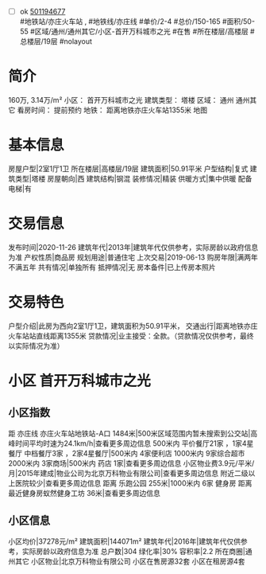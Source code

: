 - [ ] ok [501194677](https://bj.5i5j.com/ershoufang/501194677.html)  
 #地铁站/亦庄火车站 ,  #地铁线/亦庄线
#单价/2-4 #总价/150-165 #面积/50-55   #区域/通州/通州其它/小区-首开万科城市之光 #在售 #所在楼层/高楼层 #总楼层/19层 #nolayout 
# 简介 
 160万,  3.14万/m² 
小区： 首开万科城市之光
建筑类型： 塔楼
区域： 通州 通州其它
看房时间： 提前预约
地铁： 距离地铁亦庄火车站1355米 地图
# 基本信息 
 房屋户型|2室1厅1卫
所在楼层|高楼层/19层
建筑面积|50.91平米
户型结构|复式
建筑类型|塔楼
房屋朝向|西
建筑结构|钢混
装修情况|精装
供暖方式|集中供暖
配备电梯|有
# 交易信息 
 发布时间|2020-11-26
建筑年代|2013年|建筑年代仅供参考，实际房龄以政府信息为准
产权性质|商品房
规划用途|普通住宅
上次交易|2019-06-13
购房年限|满两年不满五年
共有情况|单独所有
抵押情况|无
房本备件|已上传房本照片
# 交易特色 
 户型介绍|此房为西向2室1厅1卫，建筑面积为50.91平米，
交通出行|距离地铁亦庄火车站站直线距离1355米
贷款情况|业主接受：全款。（贷款情况仅供参考，最终以实际情况为准）
# 小区 首开万科城市之光
## 小区指数 
 距 亦庄线 亦庄火车站地铁站-A口 1484米|500米区域范围内暂未搜索到公交站|高峰时间平均时速为24.1km/h|查看更多周边信息
500米内 平价餐厅21家 ，1家4星餐厅
中档餐厅3家 ，2家4星餐厅|500米内 4家便利店
1000米内 9家综合超市
2000米内 3家商场|500米内 药店 1家|查看更多周边信息
小区物业费3.9元/平米/月|2015年建成|物业公司为北京万科物业有限公司|查看更多周边信息
附近二级以上医院较少|查看更多周边信息
距离 乐跑公园 255米|1000米内 6家 健身房
距离最近健身房蚁然健身工坊 36米|查看更多周边信息
## 小区信息 
 小区均价|37278元/m²
建筑面积|144071m²
建筑年代|2016年|建筑年代仅供参考，实际房龄以政府信息为准
总户数|304
绿化率|30%
容积率|2.2
所在商圈|通州其它
小区物业|北京万科物业有限公司
小区在售房源32套
小区在租房源4套
